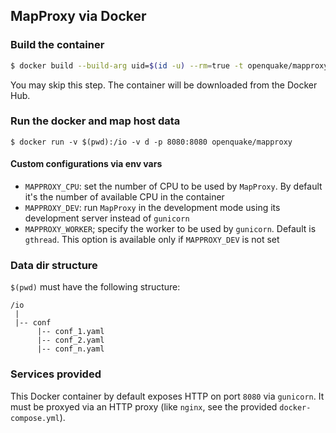 ## MapProxy via Docker

### Build the container

```bash
$ docker build --build-arg uid=$(id -u) --rm=true -t openquake/mapproxy -f Dockerfile .
```
You may skip this step. The container will be downloaded from the Docker Hub.

### Run the docker and map host data

```
$ docker run -v $(pwd):/io -v d -p 8080:8080 openquake/mapproxy
```

#### Custom configurations via env vars

- `MAPPROXY_CPU`: set the number of CPU to be used by `MapProxy`. By default it's the number of available CPU in the container
- `MAPPROXY_DEV`: run `MapProxy` in the development mode using its development server instead of `gunicorn`
- `MAPPROXY_WORKER`; specify the worker to be used by `gunicorn`. Default is `gthread`. This option is available only if `MAPPROXY_DEV` is not set


### Data dir structure

`$(pwd)` must have the following structure:

```
/io
 |
 |-- conf
      |-- conf_1.yaml
      |-- conf_2.yaml
      |-- conf_n.yaml
```

### Services provided

This Docker container by default exposes HTTP on port `8080` via `gunicorn`. It must be proxyed via an HTTP proxy (like `nginx`, see the provided `docker-compose.yml`).
